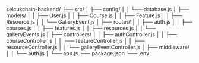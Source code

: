 selcukchain-backend/
├── src/
│   ├── config/
│   │   └── database.js
│   ├── models/
│   │   ├── User.js
│   │   ├── Course.js
│   │   ├── Feature.js
│   │   ├── Resource.js
│   │   └── GalleryEvent.js
│   ├── routes/
│   │   ├── auth.js
│   │   ├── courses.js
│   │   ├── features.js
│   │   ├── resources.js
│   │   └── galleryEvents.js
│   ├── controllers/
│   │   ├── authController.js
│   │   ├── courseController.js
│   │   ├── featureController.js
│   │   ├── resourceController.js
│   │   └── galleryEventController.js
│   ├── middleware/
│   │   └── auth.js
│   └── app.js
├── package.json
└── .env